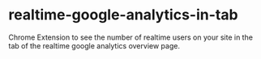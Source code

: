 realtime-google-analytics-in-tab
===============================================

Chrome Extension to see the number of realtime users on your site in the tab of the realtime google analytics overview page.
